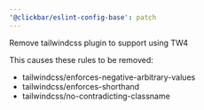 ```yaml
---
'@clickbar/eslint-config-base': patch
---
```


Remove tailwindcss plugin to support using TW4

This causes these rules to be removed:

- tailwindcss/enforces-negative-arbitrary-values
- tailwindcss/enforces-shorthand
- tailwindcss/no-contradicting-classname

